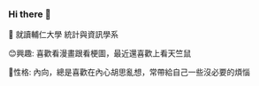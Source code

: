 ### Hi there 👋
🌱 就讀輔仁大學 統計與資訊學系



😊興趣:
    喜歡看漫畫跟看梗圖，最近還喜歡上看天竺鼠



🙂性格:
    內向，總是喜歡在內心胡思亂想，常帶給自己一些沒必要的煩惱


<!--
**ank40316/ank40316** is a ✨ _special_ ✨ repository because its `README.md` (this file) appears on your GitHub profile.

Here are some ideas to get you started:

- 🔭 好想睡覺
- 🌱 I’m currently learning ...
- 👯 I’m looking to collaborate on ...
- 🤔 I’m looking for help with ...
- 💬 Ask me about ...
- 📫 How to reach me: ...
- 😄 Pronouns: ...
- ⚡ Fun fact: ...
-->
